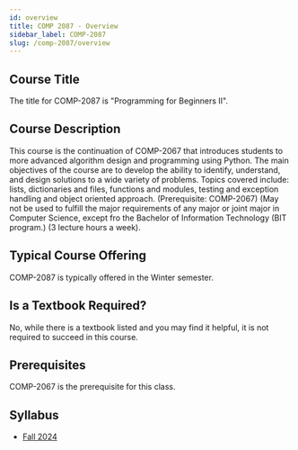 ```yaml
---
id: overview
title: COMP 2087 - Overview
sidebar_label: COMP-2087
slug: /comp-2087/overview
---
```


## Course Title

The title for COMP-2087 is "Programming for Beginners II".

## Course Description

This course is the continuation of COMP-2067 that introduces students to more advanced algorithm design and programming using Python. The main objectives of the course are to develop the ability to identify, understand, and design solutions to a wide variety of problems. Topics covered include: lists, dictionaries and files, functions and modules, testing and exception handling and object oriented approach. (Prerequisite: COMP-2067) (May not be used to fulfill the major requirements of any major or joint major in Computer Science, except fro the Bachelor of Information Technology (BIT program.) (3 lecture hours a week).

## Typical Course Offering

COMP-2087 is typically offered in the Winter semester.

## Is a Textbook Required?

No, while there is a textbook listed and you may find it helpful, it is not required to succeed in this course.

## Prerequisites

COMP-2067 is the prerequisite for this class.

## Syllabus

-   [Fall 2024](../../resources/syllabus/COMP-2087-95%20F24.pdf)
